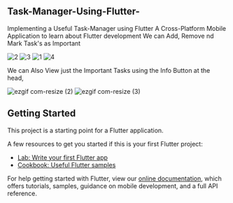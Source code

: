 ## Task-Manager-Using-Flutter-
Implementing a Useful Task-Manager using Flutter
A Cross-Platform Mobile Application to learn about Flutter development
We can Add, Remove nd Mark Task's as Important 

![2](https://user-images.githubusercontent.com/54267475/90954399-91755c80-e491-11ea-9013-dfb237126b6c.JPG)
![3](https://user-images.githubusercontent.com/54267475/90954427-dac5ac00-e491-11ea-8e7b-836f77700213.JPG)
![1](https://user-images.githubusercontent.com/54267475/90954334-21ff6d00-e491-11ea-98b7-e1b453129782.JPG)
![4](https://user-images.githubusercontent.com/54267475/90954564-e9609300-e492-11ea-9fd9-66f61f9ae521.JPG)


We can Also View just the Important Tasks using the Info Button at the head,

![ezgif com-resize (2)](https://user-images.githubusercontent.com/54267475/90953154-9bde2900-e486-11ea-9763-171537cc40df.gif) 
![ezgif com-resize (3)](https://user-images.githubusercontent.com/54267475/90953158-a8fb1800-e486-11ea-9beb-c5bb6a4df06f.gif)

## Getting Started

This project is a starting point for a Flutter application.

A few resources to get you started if this is your first Flutter project:

- [Lab: Write your first Flutter app](https://flutter.dev/docs/get-started/codelab)
- [Cookbook: Useful Flutter samples](https://flutter.dev/docs/cookbook)

For help getting started with Flutter, view our
[online documentation](https://flutter.dev/docs), which offers tutorials,
samples, guidance on mobile development, and a full API reference.






